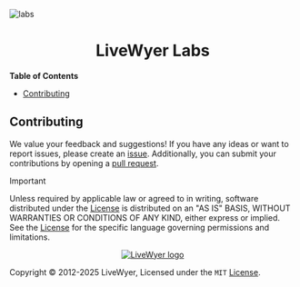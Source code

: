 ![labs](https://github.com/user-attachments/assets/856f1491-1aff-48a4-9f31-3ede2a093b50)
<h1 align="center">LiveWyer Labs</h1>

**Table of Contents**

- [Contributing](#contributing)

## Contributing

We value your feedback and suggestions!
If you have any ideas or want to report issues, please create an [issue](https://github.com/livewyer-ops/labs/issues/new/choose).
Additionally, you can submit your contributions by opening a [pull request](https://github.com/livewyer-ops/labs/pulls).

> [!IMPORTANT]
> Unless required by applicable law or agreed to in writing, software distributed under the [License](LICENSE) is distributed on an "AS IS" BASIS,
WITHOUT WARRANTIES OR CONDITIONS OF ANY KIND, either express or implied. See the [License](LICENSE) for the specific language governing permissions and limitations.

<p align="center">
  <a href="http://livewyer.io" target="_blank">
    <picture>
      <!-- lw-city-banner-dark -->
      <source media="(prefers-color-scheme: dark)" srcset="https://github.com/user-attachments/assets/6a3fe769-410a-40db-9dcb-3bc2eb440219">
      <!-- lw-city-banner-light -->
      <source media="(prefers-color-scheme: light)" srcset="https://github.com/user-attachments/assets/dcd3324a-2688-43cb-bce2-2bc50d71209c">
      <img alt="LiveWyer logo" src="https://github.com/user-attachments/assets/dcd3324a-2688-43cb-bce2-2bc50d71209c">
    </picture>
  </a>
</p>

Copyright © 2012-2025 LiveWyer, Licensed under the `MIT` [License](LICENSE).